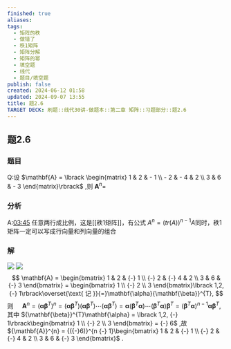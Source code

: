 ```yaml
---
finished: true
aliases: 
tags:
  - 矩阵的秩
  - 做错了
  - 秩1矩阵
  - 矩阵分解
  - 矩阵的幂
  - 填空题
  - 线代
  - 题目/填空题
publish: false
created: 2024-06-12 01:58
updated: 2024-09-07 13:55
title: 题2.6
TARGET DECK: 刷题::线代30讲-做题本::第二章 矩阵::习题部分::题2.6
---
```

## 题2.6
### 题目
Q:设 $\mathbf{A} = \lbrack  \begin{matrix} 1 & 2 &  - 1 \\   - 2 &  - 4 & 2 \\  3 & 6 &  - 3 \end{matrix}\rbrack$ ,则 ${\mathbf{A}}^{n} =$

### 分析 
A:[03:45](https://www.bilibili.com/video/BV1pj421S7FF?p=27&t=225.839556#t=03:45.84) 
任意两行成比例，这是[[秩1矩阵]]，有公式 $A^n = (tr(A))^{n-1}A$同时，秩1矩阵一定可以写成行向量和列向量的组合
### 解 
![](https://img.hwenyi.live/202409041318716.webp)
![](https://img.hwenyi.live/202409041318265.webp)
$$
\mathbf{A} = \begin{bmatrix} 1 & 2 & {-} 1 \\  {-} 2 & {-} 4 & 2 \\ 3 & 6 & {-} 3 \end{bmatrix} = \begin{bmatrix} 1 \\  {-} 2 \\ 3 \end{bmatrix}\lbrack 1,2, {-} 1\rbrack\overset{\text{ 记 }}{=}\mathbf{\alpha}{\mathbf{\beta}}^{T},
$$
则 $\quad{\mathbf{A}}^{n} = {( \mathbf{\alpha}{\mathbf{\beta}}^{T} )}^{n} = ( \mathbf{\alpha}{\mathbf{\beta}}^{T} )( \mathbf{\alpha}{\mathbf{\beta}}^{T} ){\cdots}( \mathbf{\alpha}{\mathbf{\beta}}^{T} ) = \mathbf{\alpha}( {\mathbf{\beta}}^{T}\mathbf{\alpha} ){\cdots}( {\mathbf{\beta}}^{T}\mathbf{\alpha} ){\mathbf{\beta}}^{T} = {( {\mathbf{\beta}}^{T}\mathbf{\alpha} )}^{n {-} 1}\mathbf{\alpha}{\mathbf{\beta}}^{T},$
其中 ${\mathbf{\beta}}^{T}\mathbf{\alpha} = \lbrack 1,2, {-} 1\rbrack\begin{bmatrix} 1 \\  {-} 2 \\ 3 \end{bmatrix} = {-} 6$ ,故 ${\mathbf{A}}^{n} = {({-}6)}^{n {-} 1}\begin{bmatrix} 1 & 2 & {-} 1 \\  {-} 2 & {-} 4 & 2 \\ 3 & 6 & {-} 3 \end{bmatrix}$ .

